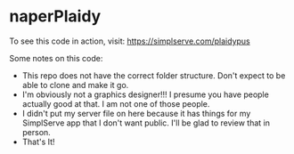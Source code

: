 # naperPlaidy
To see this code in action, visit:
https://simplserve.com/plaidypus

Some notes on this code:

* This repo does not have the correct folder structure. Don't expect to be able to clone and make it go.
* I'm obviously not a graphics designer!!! I presume you have people actually good at that. I am not one of those people.
* I didn't put my server file on here because it has things for my SimplServe app that I don't want public. I'll be glad to review that in person.
* That's It!
